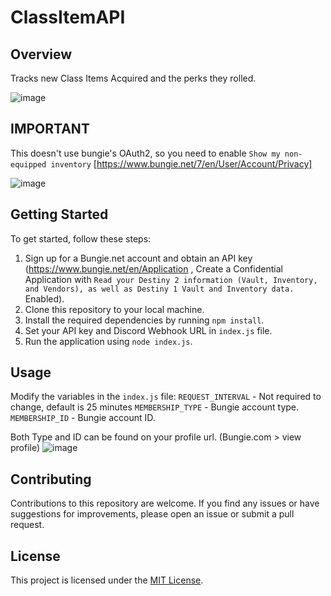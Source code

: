 # ClassItemAPI

## Overview

Tracks new Class Items Acquired and the perks they rolled.

![image](https://github.com/nyzuu/Destiny2API/assets/45524358/7b362ff8-1a64-4b98-b56c-ee31a3c28290)


## IMPORTANT

This doesn't use bungie's OAuth2, so you need to enable `Show my non-equipped inventory` [https://www.bungie.net/7/en/User/Account/Privacy]

![image](https://github.com/nyzuu/Destiny2API/assets/45524358/ec131f2a-bb67-4e34-8a1a-b84e5d9f0bff)


## Getting Started

To get started, follow these steps:

1. Sign up for a Bungie.net account and obtain an API key (https://www.bungie.net/en/Application , Create a Confidential Application with `Read your Destiny 2 information (Vault, Inventory, and Vendors), as well as Destiny 1 Vault and Inventory data.` Enabled).
2. Clone this repository to your local machine.
3. Install the required dependencies by running `npm install`.
4. Set your API key and Discord Webhook URL in `index.js` file.
5. Run the application using `node index.js`.

## Usage

Modify the variables in the `index.js` file:
`REQUEST_INTERVAL` - Not required to change, default is 25 minutes
`MEMBERSHIP_TYPE` - Bungie account type.
`MEMBERSHIP_ID` - Bungie account ID.

Both Type and ID can be found on your profile url. (Bungie.com > view profile)
![image](https://github.com/nyzuu/Destiny2API/assets/45524358/5cba13b0-fc62-416b-a006-1a5ba08ddfab)


## Contributing

Contributions to this repository are welcome. If you find any issues or have suggestions for improvements, please open an issue or submit a pull request.

## License

This project is licensed under the [MIT License](LICENSE).
